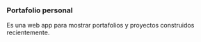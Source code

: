 ### Portafolio personal

Es una web app para mostrar portafolios y proyectos construidos recientemente.
